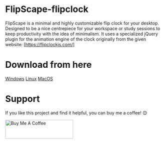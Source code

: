 # FlipScape-flipclock
FlipScape is a minimal and highly customizable flip clock for your desktop. Designed to be a nice centrepiece for your workspace or study sessions to keep productivity with the idea of minimalism. It uses a specialized jQuery plugin for the animation engine of the clock originally from the given website: [https://flipclockjs.com/]

# Download from here
[Windows](https://github.com/NekoCat02/FlipScape-flipclock/releases/download/v1.0.0/windows-build.zip)
[Linux](https://github.com/NekoCat02/FlipScape-flipclock/releases/download/v1.0.0/ubuntu-build.zip)
[MacOS](https://github.com/NekoCat02/FlipScape-flipclock/releases/download/v1.0.0/macos-build.zip)

# Support
If you like this project and find it helpful, you can buy me a coffee! 😊

<a href="https://www.buymeacoffee.com/LostOwl02">
  <img src="https://cdn.buymeacoffee.com/buttons/v2/default-yellow.png" alt="Buy Me A Coffee" style="height: 60px !important;width: 217px !important;" >
</a>
